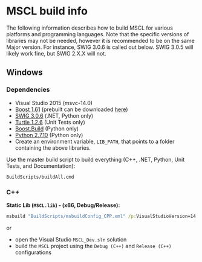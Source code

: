 # **MSCL build info**

The following information describes how to build MSCL for various platforms and programming languages.
Note that the specific versions of libraries may not be needed, however it is recommended to be on the same Major version. For instance, SWIG 3.0.6 is called out below. SWIG 3.0.5 will likely work fine, but SWIG 2.X.X will not.

## **Windows**

### Dependencies

- Visual Studio 2015 (msvc-14.0)
- [Boost 1.61](http://www.boost.org/users/history/version_1_61_0.html) (prebuilt can be downloaded [here](https://sourceforge.net/projects/boost/files/boost-binaries/1.61.0/))
- [SWIG 3.0.6](http://swig.org/) (.NET, Python only)
- [Turtle 1.2.6](http://turtle.sourceforge.net/) (Unit Tests only)
- [Boost.Build](http://www.boost.org/build/) (Python only)
- [Python 2.7.10](https://www.python.org/downloads/) (Python only)
- Create an environment variable, `LIB_PATH`, that points to a folder containing the above libraries.

Use the master build script to build everything (C++, .NET, Python, Unit Tests, and Documentation):
```
BuildScripts/buildAll.cmd
```

### C++

**Static Lib (`MSCL.lib`) - (x86, Debug/Release):** 

```bat
msbuild "BuildScripts/msbuildConfig_CPP.xml" /p:VisualStudioVersion=14.0
```

or

- open the Visual Studio `MSCL_Dev.sln` solution
- build the `MSCL` project using the `Debug (C++)` and `Release (C++)` configurations

### .NET

Building the .NET library involves 3 steps:

1. use SWIG to generate/update the `MSCL_Wrap.cpp` file and create the C# source files
2. build the `MSCL` C++ project to generate a DLL
3. build the `MSCL_Managed` C# project to generate the managed DLL

**Dynamic Library (`MSCL.dll` + `MSCL_Managed.dll`) - (x86/x64, Debug/Release):**

```
msbuild "BuildScripts/msbuildConfig_DotNet.xml" /p:VisualStudioVersion=14.0
```

or

- open the Visual Studio `MSCL_Dev.sln` solution
- build the `MSCL` project using the `Debug (.NET)` and `Release (.NET)` configurations
- the previous step has a pre-build command to automatically run the SWIG command
- take the generated C# files (located in `MSCL_Managed/mscl`) and add them to the `MSCL_Managed` project in Visual Studio
- build the `MSCL_Managed` project using the `Debug (.NET)` and `Release (.NET)` configurations

### Python

Building the Python library involves using Boost.Build framework, using the `bjam` or `b2` command, and utilizing the provided Jamfiles.

**Python File (`mscl.py` + `_mscl.pyd`)**

```
mkdir build\swig-python

bjam MSCL//stage_python runtime-link=static link=static release linkflags=/SUBSYSTEM:WINDOWS",5.01"

bjam MSCL//stage_python runtime-link=static link=static release linkflags=/SUBSYSTEM:WINDOWS",5.01"

move /y Output\Python\_mscl.dll Output\Python\_mscl.pyd

del Output\Python\_mscl.lib
```

## **Linux**

### Dependencies

- gcc 4.9.1-5
- libboost1.61-dev
- libboost1.61-tools-dev
- python2.7 (Python only)
- python2.7-dev (Python only)

Use the master build script (run from the MSCL root directory) to build everything (C++, Python, Unit Tests):
```
BuildScripts/buildAll.sh
```

### C++

**Shared Object (`libmscl.so`):** 

```bat
bjam MSCL//stage_c++ release
```

### Python

Building the Python library involves using Boost.Build framework, using the `bjam` or `b2` command, and utilizing the provided Jamfiles.

**Python File (`mscl.py` + `_mscl.so`)**

```
mkdir -p build/swig-python

bjam MSCL//stage_python release

bjam MSCL//stage_python release

```
